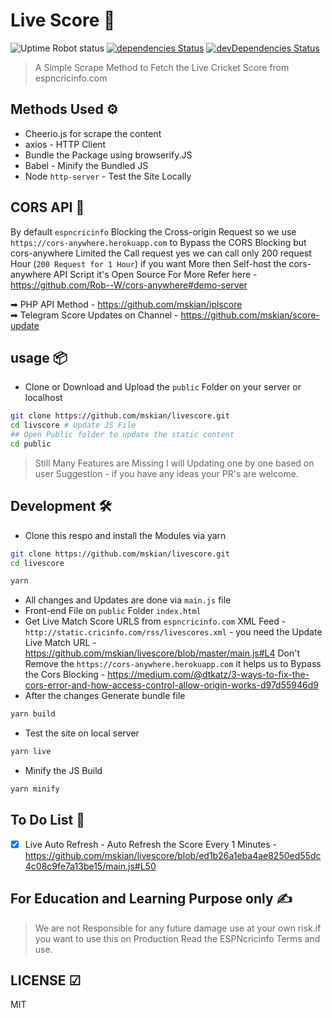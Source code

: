 # Live Score 🔔

![Uptime Robot status](https://img.shields.io/uptimerobot/status/m784277953-173703ec38dbb8847658812d) [![dependencies Status](https://david-dm.org/mskian/livescore/status.png)](https://david-dm.org/mskian/livescore) [![devDependencies Status](https://david-dm.org/mskian/livescore/dev-status.png)](https://david-dm.org/mskian/livescore?type=dev)  

> A Simple Scrape Method to Fetch the Live Cricket Score from espncricinfo.com

## Methods Used ⚙

- Cheerio.js for scrape the content
- axios - HTTP Client
- Bundle the Package using browserify.JS
- Babel - Minify the Bundled JS
- Node `http-server` - Test the Site Locally

## CORS API 🍔

By default `espncricinfo` Blocking the Cross-origin Request so we use `https://cors-anywhere.herokuapp.com` to Bypass the CORS Blocking but cors-anywhere Limited the Call request yes we can call only 200 request Hour (`200 Request for 1 Hour`) if you want More then Self-host the cors-anywhere API Script it's Open Source For More Refer here - <https://github.com/Rob--W/cors-anywhere#demo-server>

➡ PHP API Method - <https://github.com/mskian/iplscore>  
➡ Telegram Score Updates on Channel - <https://github.com/mskian/score-update>

## usage 📦

- Clone or Download and Upload the `public` Folder on your server or localhost

```sh
git clone https://github.com/mskian/livescore.git
cd livscore # Update JS File
## Open Public folder to update the static content
cd public
```

> Still Many Features are Missing I will Updating one by one based on user Suggestion -  if you have any ideas your PR's are welcome.

## Development 🛠

- Clone this respo and install the Modules via yarn
  
```sh
git clone https://github.com/mskian/livescore.git
cd livescore
```

```sh
yarn
```

- All changes and Updates are done via `main.js` file
- Front-end File on `public` Folder `index.html`
- Get Live Match Score URLS from `espncricinfo.com` XML Feed - `http://static.cricinfo.com/rss/livescores.xml` - you need the Update Live Match URL - <https://github.com/mskian/livescore/blob/master/main.js#L4> Don't Remove the `https://cors-anywhere.herokuapp.com` it helps us to Bypass the Cors Blocking - <https://medium.com/@dtkatz/3-ways-to-fix-the-cors-error-and-how-access-control-allow-origin-works-d97d55946d9>
- After the changes Generate bundle file

```sh
yarn build
```

- Test the site on local server

```sh
yarn live
```

- Minify the JS Build

```sh
yarn minify
```

## To Do List 🔖

- [x] Live Auto Refresh - Auto Refresh the Score Every 1 Minutes - <https://github.com/mskian/livescore/blob/ed1b26a1eba4ae8250ed55dc4c08c9fe7a13be15/main.js#L50>

## For Education and Learning Purpose only ✍

> We are not Responsible for any future damage use at your own risk.if you want to use this on Production Read the ESPNcricinfo Terms and use.

## LICENSE ☑

MIT
